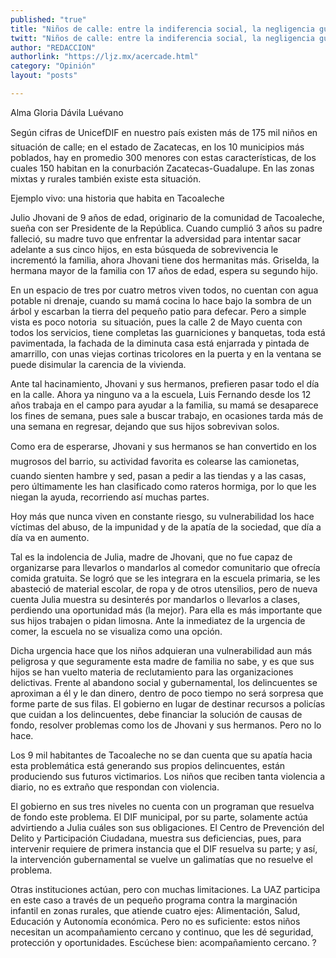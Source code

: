 ```yaml
---
published: "true"
title: "Niños de calle: entre la indiferencia social, la negligencia gubernamental y el reclutamiento criminal"
twitt: "Niños de calle: entre la indiferencia social, la negligencia gubernamental y el reclutamiento criminal"
author: "REDACCION"
authorlink: "https://ljz.mx/acercade.html"
category: "Opinión"
layout: "posts"

---
```



  Alma Gloria Dávila Luévano



  Según cifras de UnicefDIF en nuestro país existen más de 175 mil niños en situación de calle; en el estado de Zacatecas, en los 10 municipios más poblados, hay en promedio 300 menores con estas características, de los cuales 150 habitan en la conurbación Zacatecas-Guadalupe. En las zonas mixtas y rurales también existe esta situación.



 

  Ejemplo vivo: una historia que habita en Tacoaleche



  Julio Jhovani de 9 años de edad, originario de la comunidad de Tacoaleche, sueña con ser Presidente de la República. Cuando cumplió 3 años su padre falleció, su madre tuvo que enfrentar la adversidad para intentar sacar adelante a sus cinco hijos, en esta búsqueda de sobrevivencia le incrementó la familia, ahora Jhovani tiene dos hermanitas más. Griselda, la hermana mayor de la familia con 17 años de edad, espera su segundo hijo.



  En un espacio de tres por cuatro metros viven todos, no cuentan con agua potable ni drenaje, cuando su mamá cocina lo hace bajo la sombra de un árbol y escarban la tierra del pequeño patio para defecar. Pero a simple vista es poco notoria  su situación, pues la calle 2 de Mayo cuenta con todos los servicios, tiene completas las guarniciones y banquetas, toda está pavimentada, la fachada de la diminuta casa está enjarrada y pintada de amarrillo, con unas viejas cortinas tricolores en la puerta y en la ventana se puede disimular la carencia de la vivienda.



  Ante tal hacinamiento, Jhovani y sus hermanos, prefieren pasar todo el día en la calle. Ahora ya ninguno va a la escuela, Luis Fernando desde los 12  años trabaja en el campo para ayudar a la familia, su mamá se desaparece los fines de semana, pues sale a buscar trabajo, en ocasiones tarda más de una semana en regresar, dejando que sus hijos sobrevivan solos.



  Como era de esperarse, Jhovani y sus hermanos se han convertido en los mugrosos del barrio, su actividad favorita es colearse las camionetas, cuando sienten hambre y sed, pasan a pedir a las tiendas y a las casas, pero últimamente les han clasificado como rateros hormiga, por lo que les niegan la ayuda, recorriendo así muchas partes.



  Hoy más que nunca viven en constante riesgo, su vulnerabilidad los hace víctimas del abuso, de la impunidad y de la apatía de la sociedad, que día a día va en aumento.



  Tal es la indolencia de Julia, madre de Jhovani, que no fue capaz de organizarse para llevarlos o mandarlos al comedor comunitario que ofrecía comida gratuita. Se logró que se les integrara en la escuela primaria, se les abasteció de material escolar, de ropa y de otros utensilios, pero de nueva cuenta Julia muestra su desinterés por mandarlos o llevarlos a clases, perdiendo una oportunidad más (la mejor). Para ella es más importante que sus hijos trabajen o pidan limosna. Ante la inmediatez de la urgencia de comer, la escuela no se visualiza como una opción.



  Dicha urgencia hace que los niños adquieran una vulnerabilidad aun más peligrosa y que seguramente esta madre de familia no sabe, y es que sus hijos se han vuelto materia de reclutamiento para las organizaciones delictivas. Frente al abandono social y gubernamental, los delincuentes se aproximan a él y le dan dinero, dentro de poco tiempo no será sorpresa que forme parte de sus filas. El gobierno en lugar de destinar recursos a policías que cuidan a los delincuentes, debe financiar la solución de causas de fondo, resolver problemas como los de Jhovani y sus hermanos. Pero no lo hace.



  Los 9 mil habitantes de Tacoaleche no se dan cuenta que su apatía hacia esta problemática está generando sus propios delincuentes, están produciendo sus futuros victimarios. Los niños que reciben tanta violencia a diario, no es extraño que respondan con violencia.



  El gobierno en sus tres niveles no cuenta con un programan que resuelva de fondo este problema. El DIF municipal, por su parte, solamente actúa advirtiendo a Julia cuáles son sus obligaciones. El Centro de Prevención del Delito y Participación Ciudadana, muestra sus deficiencias, pues, para intervenir requiere de primera instancia que el DIF resuelva su parte; y así, la intervención gubernamental se vuelve un galimatías que no resuelve el problema.



  Otras instituciones actúan, pero con muchas limitaciones. La UAZ participa en este caso a través de un pequeño programa contra la marginación infantil en zonas rurales, que atiende cuatro ejes: Alimentación, Salud, Educación y Autonomía económica. Pero no es suficiente: estos niños necesitan un acompañamiento cercano y continuo, que les dé seguridad, protección y oportunidades. Escúchese bien: acompañamiento cercano. ?

